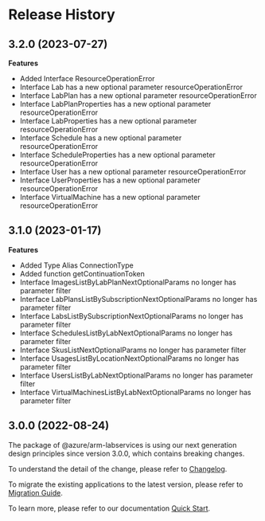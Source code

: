 # Release History
    
## 3.2.0 (2023-07-27)
    
**Features**

  - Added Interface ResourceOperationError
  - Interface Lab has a new optional parameter resourceOperationError
  - Interface LabPlan has a new optional parameter resourceOperationError
  - Interface LabPlanProperties has a new optional parameter resourceOperationError
  - Interface LabProperties has a new optional parameter resourceOperationError
  - Interface Schedule has a new optional parameter resourceOperationError
  - Interface ScheduleProperties has a new optional parameter resourceOperationError
  - Interface User has a new optional parameter resourceOperationError
  - Interface UserProperties has a new optional parameter resourceOperationError
  - Interface VirtualMachine has a new optional parameter resourceOperationError
    
    
## 3.1.0 (2023-01-17)
    
**Features**

  - Added Type Alias ConnectionType
  - Added function getContinuationToken
  - Interface ImagesListByLabPlanNextOptionalParams no longer has parameter filter
  - Interface LabPlansListBySubscriptionNextOptionalParams no longer has parameter filter
  - Interface LabsListBySubscriptionNextOptionalParams no longer has parameter filter
  - Interface SchedulesListByLabNextOptionalParams no longer has parameter filter
  - Interface SkusListNextOptionalParams no longer has parameter filter
  - Interface UsagesListByLocationNextOptionalParams no longer has parameter filter
  - Interface UsersListByLabNextOptionalParams no longer has parameter filter
  - Interface VirtualMachinesListByLabNextOptionalParams no longer has parameter filter
    
    
## 3.0.0 (2022-08-24)

The package of @azure/arm-labservices is using our next generation design principles since version 3.0.0, which contains breaking changes.

To understand the detail of the change, please refer to [Changelog](https://aka.ms/js-track2-changelog).

To migrate the existing applications to the latest version, please refer to [Migration Guide](https://aka.ms/js-track2-migration-guide).

To learn more, please refer to our documentation [Quick Start](https://aka.ms/js-track2-quickstart).
